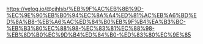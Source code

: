 https://velog.io/@cjhlsb/%EB%9F%AC%EB%8B%9D-%EC%9E%90%EB%B0%94%EC%8A%A4%ED%81%AC%EB%A6%BD%ED%8A%B8-%EB%A6%AC%ED%84%B0%EB%9F%B4%EA%B3%BC-%EB%B3%80%EC%88%98-%EC%83%81%EC%88%98-%EB%8D%B0%EC%9D%B4%ED%84%B0-%ED%83%80%EC%9E%85
